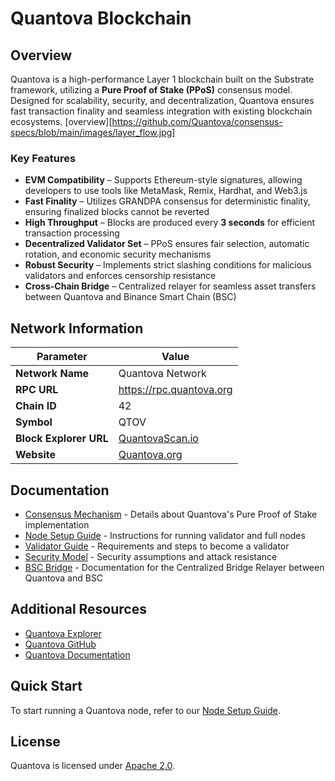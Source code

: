 # Quantova Blockchain


## Overview

Quantova is a high-performance Layer 1 blockchain built on the Substrate framework, utilizing a **Pure Proof of Stake (PPoS)** consensus model. Designed for scalability, security, and decentralization, Quantova ensures fast transaction finality and seamless integration with existing blockchain ecosystems.
[overview][https://github.com/Quantova/consensus-specs/blob/main/images/layer_flow.jpg]

### Key Features

- **EVM Compatibility** – Supports Ethereum-style signatures, allowing developers to use tools like MetaMask, Remix, Hardhat, and Web3.js
- **Fast Finality** – Utilizes GRANDPA consensus for deterministic finality, ensuring finalized blocks cannot be reverted
- **High Throughput** – Blocks are produced every **3 seconds** for efficient transaction processing
- **Decentralized Validator Set** – PPoS ensures fair selection, automatic rotation, and economic security mechanisms
- **Robust Security** – Implements strict slashing conditions for malicious validators and enforces censorship resistance
- **Cross-Chain Bridge** – Centralized relayer for seamless asset transfers between Quantova and Binance Smart Chain (BSC)

## Network Information

| Parameter              | Value                            |
|------------------------|----------------------------------|
| **Network Name**       | Quantova Network                 |
| **RPC URL**            | https://rpc.quantova.org         |
| **Chain ID**           | 42                           |
| **Symbol**             | QTOV                             |
| **Block Explorer URL** | [QuantovaScan.io](https://quantovasc.io) |
| **Website**            | [Quantova.org](https://quantova.org) |

## Documentation

- [Consensus Mechanism](./docs/consensus.md) - Details about Quantova's Pure Proof of Stake implementation
- [Node Setup Guide](./docs/node-setup.md) - Instructions for running validator and full nodes
- [Validator Guide](./docs/validator-guide.md) - Requirements and steps to become a validator
- [Security Model](./docs/security-model.md) - Security assumptions and attack resistance
- [BSC Bridge](./docs/bsc-bridge.md) - Documentation for the Centralized Bridge Relayer between Quantova and BSC

## Additional Resources

- [Quantova Explorer](https://qtovascan.io/)
- [Quantova GitHub](https://github.com/Quantova)
- [Quantova Documentation](https://docs.quantova.org/)

## Quick Start

To start running a Quantova node, refer to our [Node Setup Guide](./docs/node-setup.md).

## License

Quantova is licensed under [Apache 2.0](./LICENSE).